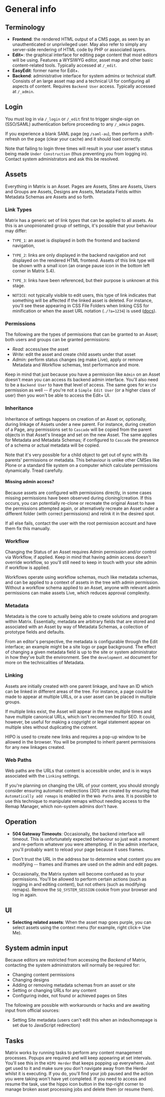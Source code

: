 # General info

## Terminology

* **Frontend**: the rendered HTML output of a CMS page, as seen by an
  unauthenticated or unprivileged user.  May also refer to simply any server-side
  rendering of HTML code by PHP or associated layers.
* **Edit+**: the graphical interface for editing page content that most
  editors will be using. Features a WYSIWYG editor, asset map and other basic
  content-related tools. Typically accessed at `/_edit`.
* **EasyEdit**: former name for Edit+.
* **Backend**: administrative interface for system admins or technical staff.
  Consists of an large asset map and a technical UI for configuring all
  aspects of content.  Requires `Backend User` access. Typically accessed at
  `/_admin`.

## Login

You must log in via `/_login` or `/_edit` first to trigger single-sign on
(SSO/SAML) authentication before proceeding to any `/_admin` pages.

If you experience a blank SAML page (eg `/saml-au`), then perform a
shift-refresh on the page (clear your cache) and it should load correctly.

Note that failing to login three times will result in your user asset's status
being made `Under Construction` (thus preventing you from logging in). Contact
system administrators and ask this be resolved.

## Assets

Everything in Matrix is an Asset.  Pages are Assets, Sites are Assets, Users
and Groups are Assets, Designs are Assets, Metadata Fields within Metadata
Schemas are Assets and so forth.

### Link Types

Matrix has a generic set of link *types* that can be applied to all assets.
As this is an unopinionated group of settings, it's possible that your
behaviour may differ:

* `TYPE_1`: an asset is displayed in both the frontend and backend navigation,

* `TYPE_2`: links are only displayed in the backend navigation and not
  displayed on the rendered HTML frontend.  Assets of this link type will
  be shown with a small icon (an orange pause icon in the bottom left corner in
  Matrix 5.4).

* `TYPE_3`: links have been referenced, but their purpose is unknown at this
  stage.

* `NOTICE`: not typically visible to edit users, this type of link indicates
  that something will be affected if the linked asset is deleted.  For
  instance, you'll see these appearing in CSS File Folders when linking CSS for
  minification or when the asset URL notation (`./?a=1234`) is used
  ([docs](https://matrix.squiz.net/manuals/asset-screens/chapters/linking#a-links)). 

### Permissions

The following are the types of permissions that can be granted to an Asset;
both users and groups can be granted permissions:

* *Read:* access/see the asset
* *Write:* edit the asset and create child assets under that asset
* *Admin:* perform status changes (eg make Live), apply or remove Metadata and
  Workflow schemas, test performance and more.

Keep in mind that just because you have a permission like `Admin` on an Asset
doesn't mean you can access its backend admin interface.  You'll also need to
be a `Backend User` to have that level of access.  The same goes for `Write`
permission as well -- if you're not a `Simple Edit User` (or a higher class of
user) then you won't be able to access the Edit+ UI.

### Inheritance

Inheritance of settings happens on creation of an Asset or, optionally, during
linkage of Assets under a new parent.  For instance, during creation of a
Page, any permissions set to `Cascade` will be copied from the parent objects
in that Asset's lineage and set on the new Asset.  The same applies for
Metadata and Metadata Schemas; if configured to `Cascade` the presence of a
schema or actual metadata will be copied.

Note that it's very possible for a child object to get out of sync with its
parents' permissions or metadata.  This behaviour is unlike other CMSes like
Plone or a standard file system on a computer which calculate permissions
dynamically.  Tread carefully.

#### Missing admin access?

Because assets are configured with permissions directly, in some cases missing
permissions have been observed during cloning/creation.  If this occurs, you
can potentially re-clone or recreate the original Asset to have the
permissions attempted again, or alternatively recreate an Asset under a
different folder (with correct permissions) and relink it in the desired spot.

If all else fails, contact the user with the root permission account and have
them fix this manually.

### Workflow

Changing the Status of an Asset requires Admin permission and/or control via
Workflow, if applied. Keep in mind that having admin access doesn't override
workflow, so you'll still need to keep in touch with your site admin if
workflow is applied.

Workflows operate using workflow schemas, much like metadata schemas, and can
be applied to a context of assets in the tree with admin permission.  Without
a workflow schema applied to an Asset, anyone with relevant admin permissions
can make assets Live, which reduces approval complexity.

### Metadata

Metadata is the core to actually being able to create solutions and program
within Matrix.  Essentially, metadata are arbitrary fields that are stored and
associated with an Asset by way of Metadata Schemas, a collection of prototype
fields and defaults.

From an editor's perspective, the metadata is configurable through the Edit
interface; an example might be a site logo or page background.  The effect of
changing a given metadata field is up to the site or system administrator in
how they've built the environment.  See the `development.md` document for more
on the technicalities of Metadata.

### Linking

Assets are initially created with one parent linkage, and have an ID which can
be linked in different areas of the tree. For instance, a page could be made
to appear at multiple URLs, or a user asset can be placed in multiple groups.

If multiple links exist, the Asset will appear in the tree multiple times and
have multiple canonical URLs, which isn't recommended for SEO.  It could,
however, be useful for making a copyright or legal statement appear on
multiple sites without duplicating the cotnent.

HIPO is used to create new links and requires a pop-up window to be allowed in
the browser.  You will be prompted to inherit parent permissions for any new
linkages created.

### Web Paths

Web paths are the URLs that content is accessible under, and is in ways
associated with the `Linking` settings.

If you're planning on changing the URL of your content, you should strongly
consider ensuring automatic redirections (301) are created by ensuring that
`Automatically add remaps` is enabled in the `Web Paths` area. It is possible
to use this technique to manipulate remaps without needing access to the Remap
Manager, which non-system admins don't have.

## Operation

* **504 Gateway Timeouts**: Occasionally, the backend interface will timeout.
  This is unfortunately expected behaviour so just wait a moment and
  re-perform whatever you were attempting.  If in the admin interface, you'll
  probably want to reload your page because it uses frames.

* Don't trust the URL in the address bar to determine what content you are
  modifying -- frames and iframes are used on the admin and edit pages.

* Occasionally, the Matrix system will become confused as to your permissions.
  You'll be allowed to perform certain actions (such as logging in and editing
  content), but not others (such as modifying remaps). Remove the
  `SQ_SYSTEM_SESSION` cookie from your browser and log in again.

## UI

* **Selecting related assets**: When the asset map goes purple, you can select
  assets using the context menu (for example, right click→ Use Me).

## System admin input

Because editors are restricted from accessing the *Backend* of Matrix,
contacting the system administrators will normally be required for:

* Changing content permissions
* Changing designs
* Adding or removing metadata schemas from an asset or site
* Setting or changing URLs for any content
* Configuring index, not found or achieved pages on Sites

The following are possible with workarounds or hacks and are awaiting input
from official sources:

* Setting Site metadata (users can't edit this when an index/homepage is set
  due to JavaScript redirection)

## Tasks

Matrix works by running tasks to perform any content management processes.
Popups are required and will keep appearing at set intervals.  You'll see this
in the `HIPO Herder` that keeps popping up everywhere.  Just get used to it
and make sure you don't navigate away  from the Herder whilst it is executing.
If you do, you'll find your job paused and the action you were taking won't
have yet completed.  If you need to access and resume the task, use the hippo
icon button in the top-right corner to manage broken asset processing jobs and
delete them (or resume them).


